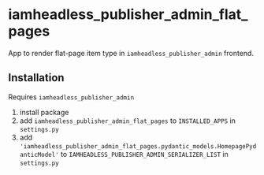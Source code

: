 # iamheadless_publisher_admin_flat_pages

App to render flat-page item type in `iamheadless_publisher_admin` frontend.

## Installation

Requires `iamheadless_publisher_admin`

1. install package
2. add `iamheadless_publisher_admin_flat_pages` to `INSTALLED_APPS` in `settings.py`
3. add `'iamheadless_publisher_admin_flat_pages.pydantic_models.HomepagePydanticModel'` to `IAMHEADLESS_PUBLISHER_ADMIN_SERIALIZER_LIST` in `settings.py`

